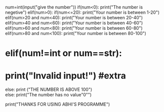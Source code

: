 num=int(input("give the number"))
if(num<0):
     print("The number is negetive")
elif(num>0):
  if(num<=20):
        print("Your number is between 1-20")    
  elif(num>20 and num<40):
        print("Your number is between 20-40")    
  elif(num>40 and num<60):
        print("Your number is between 40-60")    
  elif(num>60 and num<80):
        print("Your number is between 60-80")    
  elif(num>80 and num<100):
        print("Your number is between 80-100")  
#   elif(num!=int or num==str):
#     print("Invalid input!") #extra
  else:
        print ("THE NUMBER IS ABOVE 100")  
else:
    print("The number has no value\"0\"")

print("THANKS FOR USING ABHI'S PROGRAMME")   
